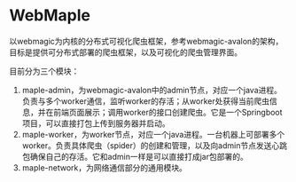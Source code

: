 # WebMaple
以webmagic为内核的分布式可视化爬虫框架，参考webmagic-avalon的架构，目标是提供可分布式部署的爬虫框架，以及可视化的爬虫管理界面。

目前分为三个模块：

1. maple-admin，为webmagic-avalon中的admin节点，对应一个java进程。负责与多个worker通信，监听worker的存活；从worker处获得当前爬虫信息，并在前端页面展示；调用worker的接口创建爬虫。它是一个Springboot项目，可以直接打包上传到服务器并启动。
2. maple-worker，为worker节点，对应一个java进程。一台机器上可部署多个worker。负责具体爬虫（spider）的创建和管理，以及向admin节点发送心跳包确保自己的存活。它和admin一样是可以直接打成jar包部署的。
3. maple-network，为网络通信部分的通用模块。


